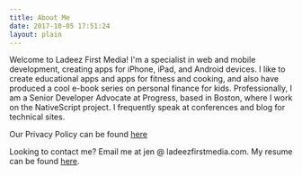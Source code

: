 ```yaml
---
title: About Me
date: 2017-10-05 17:51:24
layout: plain
---
```

Welcome to Ladeez First Media! I'm a specialist in web and mobile development, creating apps for iPhone, iPad, and Android devices. I like to create educational apps and apps for fitness and cooking, and also have produced a cool e-book series on personal finance for kids. Professionally, I am a Senior Developer Advocate at Progress, based in Boston, where I work on the NativeScript project. I frequently speak at conferences and blog for technical sites.

Our Privacy Policy can be found [here]()

Looking to contact me? Email me at jen @ ladeezfirstmedia.com. My resume can be found [here](https://standardresume.co/JenLooper).